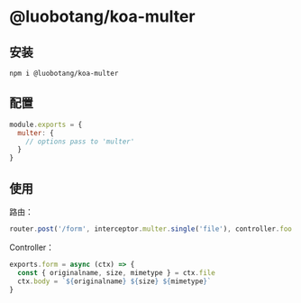 # @luobotang/koa-multer

## 安装

```
npm i @luobotang/koa-multer
```

## 配置

```js
module.exports = {
  multer: {
    // options pass to 'multer'
  }
}
```

## 使用

路由：

```js
router.post('/form', interceptor.multer.single('file'), controller.foo.form)
```

Controller：

```js
exports.form = async (ctx) => {
  const { originalname, size, mimetype } = ctx.file
  ctx.body = `${originalname} ${size} ${mimetype}`
}
```
